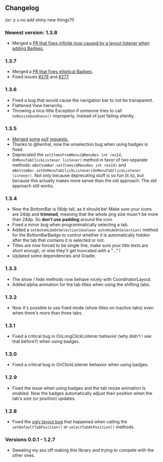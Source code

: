 ## Changelog

(or: y u no add shiny new things?!)

### Newest version: 1.3.8

* Merged a [PR that fixes infinite loop caused by a layout listener when adding Badges.](https://github.com/roughike/BottomBar/pull/286)

### 1.3.7

* Merged a [PR that fixes elliptical Badges](https://github.com/roughike/BottomBar/pull/275).
* Fixed issues [#276](https://github.com/roughike/BottomBar/issues/276) and [#277](https://github.com/roughike/BottomBar/issues/277)

### 1.3.6

* Fixed a bug that would cause the navigation bar to not be transparent.
* Flattened View hierarchy.
* Throwing a nice little Exception if someone tries to call ```noResizeGoodness()``` improperly, instead of just failing silently.

### 1.3.5

* [Merged](https://github.com/roughike/BottomBar/pull/260) [some](https://github.com/roughike/BottomBar/pull/268) [pull](https://github.com/roughike/BottomBar/pull/269) [requests.](https://github.com/roughike/BottomBar/pull/271)
* Thanks to @henhal, now the unselection bug when using badges is fixed.
* Deprecated the ```setItemsFromMenu(@MenuRes int resId, OnMenuTabClickListener listener)``` method in favor of two separate methods: ```mBottomBar.setItems(@MenuRes int resId)``` and ```mBottomBar.setOnMenuTabClickListener(OnMenuTabClickListener listener)```. Not only because deprecating stuff is so fun (it is), but because this actually makes more sense than the old approach. The old approach still works.

### 1.3.4

* Now the BottomBar is 56dp tall, as it should be! Make sure your icons are 24dp and **trimmed**, meaning that the whole png size musn't be more than 24dp. So **don't use padding** around the icon.
* Fixed a minor bug when programmatically selecting a tab.
* Added a ```setAutoHideOnSelection(boolean autoHideOnSelection)``` method for the BottomBarBadge to control whether it is automatically hidden after the tab that contains it is selected or not. 
* Titles are now forced to be single line, make sure your title texts are short enough, or else they'll get truncated with a "..." !
* Updated some dependencies and Gradle.

### 1.3.3

* The show / hide methods now behave nicely with CoordinatorLayout.
* Added alpha animation for the tab titles when using the shifting tabs.

### 1.3.2

* Now it's possible to use fixed mode (show titles on inactive tabs) even when there's more than three tabs.

### 1.3.1

* Fixed a critical bug in OnLongClickListener behavior (why didn't I see that before?) when using badges.

### 1.3.0

* Fixed a critical bug in OnClickListener behavior when using badges.

### 1.2.9

* Fixed the issue when using badges and the tab resize animation is enabled. Now the badges automatically adjust their position when the tab's size (or position) updates.

### 1.2.8

* Fixed the [ugly layout bug](https://github.com/roughike/BottomBar/issues/126) that happened when calling the ```setDefaultTabPosition()``` or ```selectTabAtPosition()``` methods.

### Versions 0.0.1 - 1.2.7

* Sweating my ass off making this library and trying to compete with the other ones.
